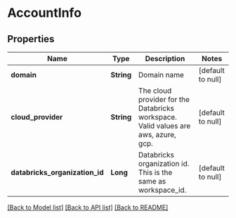 # AccountInfo
## Properties

| Name | Type | Description | Notes |
|------------ | ------------- | ------------- | -------------|
| **domain** | **String** | Domain name | [default to null] |
| **cloud\_provider** | **String** | The cloud provider for the Databricks workspace. Valid values are aws, azure, gcp. | [default to null] |
| **databricks\_organization\_id** | **Long** | Databricks organization id. This is the same as workspace_id. | [default to null] |

[[Back to Model list]](../README.md#documentation-for-models) [[Back to API list]](../README.md#documentation-for-api-endpoints) [[Back to README]](../README.md)

